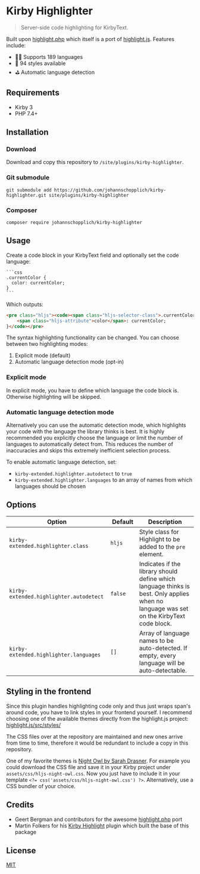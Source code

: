 # Kirby Highlighter

> Server-side code highlighting for KirbyText.

Built upon [highlight.php](http://www.highlightjs.org) which itself is a port of [highlight.js](http://www.highlightjs.org). Features include:
- 🏳️‍🌈 Supports 189 languages
- 💫 94 styles available
- ⛳️ Automatic language detection

## Requirements

- Kirby 3
- PHP 7.4+

## Installation

### Download

Download and copy this repository to `/site/plugins/kirby-highlighter`.

### Git submodule

```
git submodule add https://github.com/johannschopplich/kirby-highlighter.git site/plugins/kirby-highlighter
```

### Composer

```
composer require johannschopplich/kirby-highlighter
```

## Usage

Create a code block in your KirbyText field and optionally set the code language:

<pre lang="no-highlight"><code>```css
.currentColor {
  color: currentColor;
}
```
</code></pre>

Which outputs:

```html
<pre class="hljs"><code><span class="hljs-selector-class">.currentColor</span> {
    <span class="hljs-attribute">color</span>: currentColor;
}</code></pre>
```

The syntax highlighting functionality can be changed. You can choose between two highlighting modes:
1. Explicit mode (default)
2. Automatic language detection mode (opt-in)

### Explicit mode

In explicit mode, you have to define which language the code block is. Otherwise highlighting will be skipped.

### Automatic language detection mode

Alternatively you can use the automatic detection mode, which highlights your code with the language the library thinks is best. It is highly recommended you explicitly choose the language or limit the number of languages to automatically detect from. This reduces the number of inaccuracies and skips this extremely inefficient selection process.

To enable automatic language detection, set:
- `kirby-extended.highlighter.autodetect` to `true`
- `kirby-extended.highlighter.languages` to an array of names from which languages should be chosen

## Options

| Option | Default | Description |
| --- | --- | --- |
| `kirby-extended.highlighter.class` | `hljs` | Style class for Highlight to be added to the `pre` element. |
| `kirby-extended.highlighter.autodetect` | `false` | Indicates if the library should define which language thinks is best. Only applies when no language was set on the KirbyText code block. |
| `kirby-extended.highlighter.languages` | `[]` | Array of language names to be auto-detected. If empty, every language will be auto-detectable. |

## Styling in the frontend

Since this plugin handles highlighting code only and thus just wraps span's around code, you have to link styles in your frontend yourself. I recommend choosing one of the available themes directly from the highlight.js project: [highlight.js/src/styles/](https://github.com/highlightjs/highlight.js/tree/master/src/styles)

The CSS files over at the repository are maintained and new ones arrive from time to time, therefore it would be redundant to include a copy in this repository.

One of my favorite themes is [Night Owl by Sarah Drasner](https://github.com/highlightjs/highlight.js/blob/master/src/styles/night-owl.css).
For example you could download the CSS file and save it in your Kirby project under `assets/css/hljs-night-owl.css`. Now you just have to include it in your template `<?= css('assets/css/hljs-night-owl.css') ?>`. Alternatively, use a CSS bundler of your choice.

## Credits

- Geert Bergman and contributors for the awesome [highlight.php](https://github.com/scrivo/highlight.php) port
- Martin Folkers for his [Kirby Highlight](https://github.com/S1SYPHOS/kirby3-highlight) plugin which built the base of this package

## License

[MIT](https://opensource.org/licenses/MIT)
